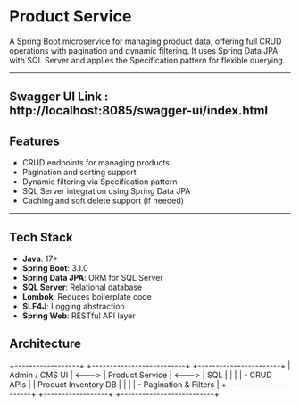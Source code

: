 # Product Service

A Spring Boot microservice for managing product data, offering full CRUD operations with pagination and dynamic filtering. It uses Spring Data JPA with SQL Server and applies the Specification pattern for flexible querying.

---
Swagger UI Link : http://localhost:8085/swagger-ui/index.html
---

## Features

- CRUD endpoints for managing products
- Pagination and sorting support
- Dynamic filtering via Specification pattern
- SQL Server integration using Spring Data JPA
- Caching and soft delete support (if needed)

---

## Tech Stack

- **Java**: 17+
- **Spring Boot**: 3.1.0
- **Spring Data JPA**: ORM for SQL Server
- **SQL Server**: Relational database
- **Lombok**: Reduces boilerplate code
- **SLF4J**: Logging abstraction
- **Spring Web**: RESTful API layer

## Architecture

+------------------+ +--------------------------+ +-----------------------+
| Admin / CMS UI | <---> | Product Service | <---> | SQL |
| | | - CRUD APIs | | Product Inventory DB |
| | | - Pagination & Filters | +-----------------------+
+------------------+ +--------------------------+

